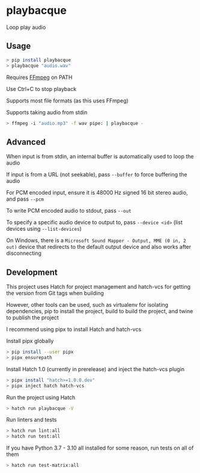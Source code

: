 # playbacque

Loop play audio

## Usage

```sh
> pip install playbacque
> playbacque "audio.wav"
```

Requires [FFmpeg](https://www.ffmpeg.org/) on PATH

Use Ctrl+C to stop playback

Supports most file formats (as this uses FFmpeg)

Supports taking audio from stdin

```sh
> ffmpeg -i "audio.mp3" -f wav pipe: | playbacque -
```

## Advanced

When input is from stdin, an internal buffer is automatically used to loop the audio

If input is from a URL (not seekable), pass `--buffer` to force buffering the audio

For PCM encoded input, ensure it is 48000 Hz signed 16 bit stereo audio, and pass `--pcm`

To write PCM encoded audio to stdout, pass `--out`

To specify a specific audio device to output to, pass `--device <id>` (list devices using `--list-devices`)

On Windows, there is a `Microsoft Sound Mapper - Output, MME (0 in, 2 out)` device that redirects to the default output device and also works after disconnecting

## Development

This project uses Hatch for project management and hatch-vcs for getting the version from Git tags when building

However, other tools can be used, such as virtualenv for isolating dependencies, pip to install the project, build to build the project, and twine to publish the project

I recommend using pipx to install Hatch and hatch-vcs

Install pipx globally

```sh
> pip install --user pipx
> pipx ensurepath
```

Install Hatch 1.0 (currently in prerelease) and inject the hatch-vcs plugin

```sh
> pipx install "hatch>=1.0.0.dev"
> pipx inject hatch hatch-vcs
```

Run the project using Hatch

```sh
> hatch run playbacque -V
```

Run linters and tests

```sh
> hatch run lint:all
> hatch run test:all
```

If you have Python 3.7 - 3.10 all installed for some reason, run tests on all of them

```sh
> hatch run test-matrix:all
```
